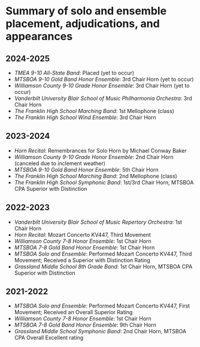 # Summary of solo and ensemble placement, adjudications, and appearances

## 2024-2025

- *TMEA 9-10 All-State Band*: Placed (yet to occur)
- *MTSBOA 9-10 Gold Band Honor Ensemble*: 3rd Chair Horn (yet to occur)
- *Williamson County 9-10 Grade Honor Ensemble*: 3rd Chair Horn (yet to occur)
- *Vanderbilt University Blair School of Music Philharmonia Orchestra*: 3rd Chair Horn
- *The Franklin High School Marching Band*: 1st Mellophone (class)
- *The Franklin High School Wind Ensemble*: 3rd Chair Horn

## 2023-2024

- *Horn Recital*: Remembrances for Solo Horn by Michael Conway Baker
- *Williamson County 9-10 Grade Honor Ensemble*: 2nd Chair Horn (canceled due to inclement weather)
- *MTSBOA 9-10 Gold Band Honor Ensemble*: 5th Chair Horn
- *The Franklin High School Marching Band*: 2nd Mellophone (class)
- *The Franklin High School Symphonic Band*: 1st/3rd Chair Horn, MTSBOA CPA Superior with Distinction

## 2022-2023

- *Vanderbilt University Blair School of Music Repertory Orchestra*: 1st Chair Horn
- *Horn Recital*: Mozart Concerto KV447, Third Movement
- *Williamson County 7-8 Honor Ensemble*: 1st Chair Horn
- *MTSBOA 7-8 Gold Band Honor Ensemble*: 1st Chair Horn
- *MTSBOA Solo and Ensemble*: Performed Mozart Concerto KV447, Third Movement; Received a Superior with Distinction Rating
- *Grassland Middle School 8th Grade Band*: 1st Chair Horn, MTSBOA CPA Superior with Distinction

## 2021-2022

- *MTSBOA Solo and Ensemble*: Performed Mozart Concerto KV447, First Movement; Received an Overall Superior Rating
- *Williamson County 7-8 Honor Ensemble*: 1st Chair Horn
- *MTSBOA 7-8 Gold Band Honor Ensemble*: 9th Chair Horn
- *Grassland Middle School Symphonic Band*: 2nd Chair Horn, MTSBOA CPA Overall Excellent rating
